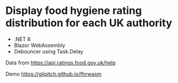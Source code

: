 # Display food hygiene rating distribution for each UK authority

- .NET 8 
- Blazor WebAssembly
- Debouncer using Task.Delay

Data from https://api.ratings.food.gov.uk/help

Demo https://glipitch.github.io/fhrwasm
